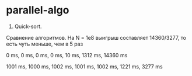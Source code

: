 # parallel-algo

1. Quick-sort.

Сравнение алгоритмов. На N = 1e8 выигрыш составляет 14360/3277, то есть чуть меньше, чем в 5 раз

0 ms, 0 ms, 0 ms, 0 ms, 10 ms, 1312 ms, 14360 ms

1001 ms, 1000 ms, 1002 ms, 1001 ms, 1002 ms, 1221 ms, 3277 ms
